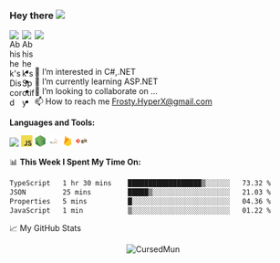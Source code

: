 ### Hey there <img src="https://media.giphy.com/media/hvRJCLFzcasrR4ia7z/giphy.gif" width="25px">
<a href="https://discord.gg/">
  <img align="left" alt="Abhishek's Discord" width="22px" src="https://raw.githubusercontent.com/peterthehan/peterthehan/master/assets/discord.svg" />
</a>
<a href="https://open.spotify.com/user/2rl7bw7ffjk27q25epvs6fau3?si=KcusGbHiQP-rrrnHd58w7w">
  <img align="left" alt="Abhishek's Spotify" width="22px" src="https://raw.githubusercontent.com/peterthehan/peterthehan/master/assets/spotify.svg" />
</a>

![](https://visitor-badge.glitch.me/badge?page_id=CursedMun.CursedMun)

<br />

- 👀 I’m interested in C#,.NET
- 🌱 I’m currently learning ASP.NET
- 💞️ I’m looking to collaborate on ...
- 📫 How to reach me Frosty.HyperX@gmail.com


**Languages and Tools:**  

<code><img height="20" src="https://upload.wikimedia.org/wikipedia/commons/4/4f/Csharp_Logo.png"></code>
<code><img height="20" src="https://raw.githubusercontent.com/github/explore/80688e429a7d4ef2fca1e82350fe8e3517d3494d/topics/javascript/javascript.png"></code>
<code><img height="20" src="https://raw.githubusercontent.com/github/explore/80688e429a7d4ef2fca1e82350fe8e3517d3494d/topics/nodejs/nodejs.png"></code>
<code><img height="20" src="https://raw.githubusercontent.com/github/explore/80688e429a7d4ef2fca1e82350fe8e3517d3494d/topics/mysql/mysql.png"></code>
<code><img height="20" src="https://raw.githubusercontent.com/github/explore/80688e429a7d4ef2fca1e82350fe8e3517d3494d/topics/firebase/firebase.png"></code>
<code><img height="20" src="https://raw.githubusercontent.com/github/explore/80688e429a7d4ef2fca1e82350fe8e3517d3494d/topics/git/git.png"></code>

📊 **This Week I Spent My Time On:**
<!--START_SECTION:waka-->
```text
TypeScript   1 hr 30 mins    ██████████████████▒░░░░░░   73.32 % 
JSON         25 mins         █████▒░░░░░░░░░░░░░░░░░░░   21.03 % 
Properties   5 mins          █░░░░░░░░░░░░░░░░░░░░░░░░   04.36 % 
JavaScript   1 min           ▒░░░░░░░░░░░░░░░░░░░░░░░░   01.22 % 
```
<!--END_SECTION:waka-->
📈 My GitHub Stats

<p align="center"> <img src="https://github-readme-stats.vercel.app/api?username=CursedMun&show_icons=true&theme=gotham" alt="CursedMun" />

<!---
CursedMun/CursedMun is a ✨ special ✨ repository because its `README.md` (this file) appears on your GitHub profile.
You can click the Preview link to take a look at your changes.
--->
